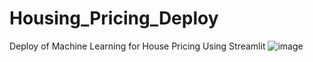 # Housing_Pricing_Deploy
Deploy of Machine Learning for House Pricing Using Streamlit
![image](https://user-images.githubusercontent.com/70763447/168174335-5ba69146-130c-484e-b0ac-d07cfd0bda92.png)
